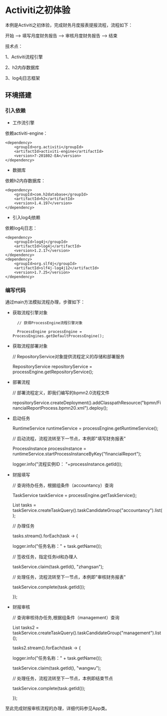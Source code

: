 # Activiti之初体验

本例是Activiti之初体验，完成财务月度报表提报流程，流程如下：

开始 --> 填写月度财务报告 --> 审核月度财务报告 --> 结束

技术点：

1、Activiti流程引擎

2、h2内存数据库

3、log4j日志框架

## 环境搭建

### 引入依赖

* 工作流引擎

依赖activiti-engine：

    <dependency>
        <groupId>org.activiti</groupId>
        <artifactId>activiti-engine</artifactId>
        <version>7-201802-EA</version>
    </dependency>

* 数据库

依赖h2内存数据库：
 
    <dependency>
        <groupId>com.h2database</groupId>
        <artifactId>h2</artifactId>
        <version>1.4.197</version>
    </dependency>

* 引入log4j依赖

依赖log4j日志：

    <dependency>
        <groupId>log4j</groupId>
        <artifactId>log4j</artifactId>
        <version>1.2.17</version>
    </dependency>
    <dependency>
        <groupId>org.slf4j</groupId>
        <artifactId>slf4j-log4j12</artifactId>
        <version>1.7.25</version>
    </dependency>

### 编写代码

通过main方法模拟流程办理，步骤如下：

* 获取流程引擎对象


        // 获得ProcessEngine流程引擎对象
    
        ProcessEngine processEngine = ProcessEngines.getDefaultProcessEngine();

* 获取流程部署对象

    
    // RepositoryService对象提供流程定义的存储和部署服务
    
    RepositoryService repositoryService = processEngine.getRepositoryService();
    
* 部署流程


    // 部署流程定义，即我们编写的bpmn2.0流程文件
    
    repositoryService.createDeployment().addClasspathResource("bpmn/FinancialReportProcess.bpmn20.xml").deploy();
    
* 启动任务


    RuntimeService runtimeService = processEngine.getRuntimeService();
    
    // 启动流程，流程流转至下一节点，本例即"填写财务报表"
    
    ProcessInstance processInstance = runtimeService.startProcessInstanceByKey("financialReport");
    
    logger.info("流程实例ID： "+processInstance.getId());    
    
 * 财报填写
 
 
    
    // 查询待办任务，根据组条件（accountancy）查询
    
    TaskService taskService = processEngine.getTaskService();
    
    List<Task> tasks = taskService.createTaskQuery().taskCandidateGroup("accountancy").list();
    
    // 办理任务
    
    tasks.stream().forEach(task -> {
    
    logger.info("任务名称：" + task.getName());
    
    // 签收任务，指定任务id和办理人
    
    taskService.claim(task.getId(), "zhangsan");
    
    // 处理任务，流程流转至下一节点，本例即"审核财务报表"
    
    taskService.complete(task.getId());
    
    });
 
 * 财报审核
 
 
    // 查询审核待办任务,根据组条件（management）查询
    
    List<Task> tasks2 = taskService.createTaskQuery().taskCandidateGroup("management").list();
    
    tasks2.stream().forEach(task -> {
    
    logger.info("任务名称：" + task.getName());

    taskService.claim(task.getId(), "wangwu");

    // 处理任务，流程流转至下一节点，本例即结束节点

    taskService.complete(task.getId());
    
    });
    
至此完成财报审核流程的办理，详细代码参见App类。